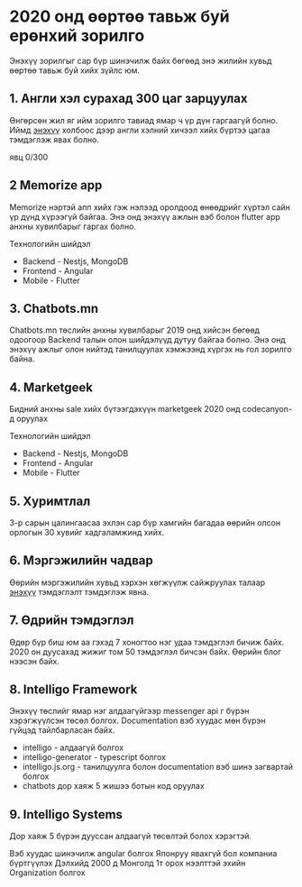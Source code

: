 # 2020 онд өөртөө тавьж буй ерөнхий зорилго

Энэхүү зорилгыг сар бүр шинэчилж байх бөгөөд энэ жилийн хувьд өөртөө тавьж буй хийх зүйлс юм.

## 1. Англи хэл сурахад 300 цаг зарцуулах 

Өнгөрсөн жил яг ийм зорилго тавиад ямар ч үр дүн гаргаагүй болно.
Иймд [энэхүү](../100dayofx/english)
 холбоос дээр англи хэлний хичээл хийх бүртээ цагаа тэмдэглэж явах болно.

явц 0/300

## 2 Memorize app

Memorize нэртэй апп хийх гэж нэлээд оролдоод өнөөдрийг хүртэл сайн үр дүнд хүрээгүй байгаа. Энэ онд энэхүү ажлын вэб болон flutter app анхны хувилбарыг гаргах болно.

Технологийн шийдэл 
- Backend - Nestjs, MongoDB
- Frontend - Angular
- Mobile - Flutter

## 3. Chatbots.mn

Chatbots.mn төслийн анхны хувилбарыг 2019 онд хийсэн бөгөөд одоогоор Backend талын олон шийдэлүүд дутуу байгаа болно. Энэ онд энэхүү ажлыг олон нийтэд танилцуулах хэмжээнд хүргэх нь гол зорилго байна.

## 4. Marketgeek

Бидний анхны sale хийх бүтээгдэхүүн marketgeek 2020 онд codecanyon-д оруулах

Технологийн шийдэл 
- Backend - Nestjs, MongoDB
- Frontend - Angular
- Mobile - Flutter

## 5. Хуримтлал 

3-р сарын цалингаасаа эхлэн сар бүр хамгийн багадаа өөрийн олсон орлогын 30 хувийг хадгаламжинд хийх.

## 6. Мэргэжилийн чадвар

Өөрийн мэргэжилийн хувьд хэрхэн хөгжүүлж сайжруулах талаар [энэхүү](../100dayofx/code) тэмдэглэлт тэмдэглэж явна.

## 7. Өдрийн тэмдэглэл

Өдөр бүр биш юм аа гэхэд 7 хоногтоо нэг удаа тэмдэглэл бичиж байх. 2020 он дуусахад жижиг том 50 тэмдэглэл бичсэн байх. Өөрийн блог нээсэн байх.

## 8. Intelligo Framework

Энэхүү төслийг ямар нэг алдаагүйгээр messenger api г бүрэн хэрэгжүүлсэн төсөл болгох. 
Documentation вэб хуудас мөн бүрэн гүйцэд тайлбарласан байх. 

- intelligo - алдаагүй болгох
- intelligo-generator - typescript болгох
- intelligo.js.org - танилцуулга болон documentation вэб шинэ загвартай болгох
- chatbots дор хаяж 5 жишээ ботын код оруулах

## 9. Intelligo Systems 

Дор хаяж 5 бүрэн дууссан алдаагүй төсөлтэй болох хэрэгтэй.

Вэб хуудас шинэчилж angular болгох
Японруу явахгүй бол компаниа бүртгүүлэх
Дэлхийд 2000 д Монголд 1т орох нээлттэй эхийн Organization болгох


